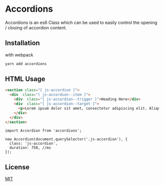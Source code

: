 # Accordions

Accordions is an es6 Class which can be used to easily control the opening / closing of accordion content.

## Installation

with webpack

```bash
yarn add accordions
```

## HTML Usage

```html
<section class="[ js-accordion ]">
  <div  class="[ js-accordion--item ]">
    <div  class="[ js-accordion--trigger ]">Heading Here</div>
    <div  class="[ js-accordion--target ]">
      <p>Lorem ipsum dolor sit amet, consectetur adipiscing elit. Aliquam ut sodales lectus, ac dictum nibh. Sed commodo auctor leo eu rhoncus. Vivamus tincidunt porttitor leo, ac lacinia augue aliquet at. Nulla convallis, lorem at euismod blandit, odio lectus interdum erat, in ornare eros eros in velit. Fusce auctor ante leo, nec dictum augue efficitur ac. Vestibulum mattis velit eros, vel luctus dui elementum non. Ut leo diam, maximus eu mi eget, suscipit pharetra dolor. Donec laoreet vel ante a sagittis. Nam mattis, arcu id finibus imperdiet, libero metus fringilla dolor, in luctus orci arcu eu sapien. Sed sagittis maximus mi, nec imperdiet odio suscipit at. Vestibulum ante ipsum primis in faucibus orci luctus et ultrices posuere cubilia curae; Vestibulum posuere ante vestibulum euismod mattis.</p>
    </div>
  </div>
</section>
```

```es6
import Accordion from 'accordions';

new Accordion(document.querySelector('.js-accordion'), {
  class: 'js-accordion',
  duration: 750, //ms
});
```

## License
[MIT](https://choosealicense.com/licenses/mit/)

